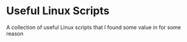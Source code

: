 # Useful Linux Scripts

A collection of useful Linux scripts that I found some value in for some reason
